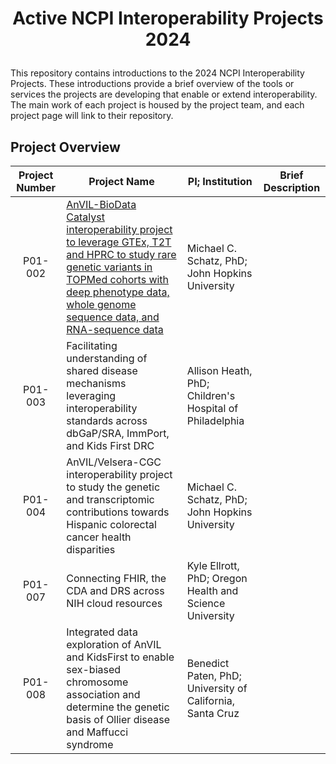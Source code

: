 # <p align="center">Active NCPI Interoperability Projects 2024</p>

This repository contains introductions to the 2024 NCPI Interoperability Projects. These introductions provide a brief overview of the tools or services the projects are developing that enable or extend interoperability. The main work of each project is housed by the project team, and each project page will link to their repository.

## Project Overview

| Project Number | Project Name | PI; Institution | Brief Description |
|----------------|--------------|-----------------|-------------------|
| <p align="center">P01-002</p> | [AnVIL-BioData Catalyst interoperability project to leverage GTEx, T2T and HPRC to study rare genetic variants in TOPMed cohorts with deep phenotype data, whole genome sequence data, and RNA-sequence data](https://github.com/NCPITest/Active-NCPI-Interoperability-Projects/blob/main/AnVIL-BioData%20Catalyst%20interoperability%20project%20to%20leverage%20GTEx%2C%20T2T%20and%20HPRC%20to%20study%20rare%20genetic%20variants%20in%20TOPMed%20cohorts%20with%20deep%20phenotype%20data%2C%20whole%20genome%20sequence%20data%2C%20and%20RNA-sequence%20data) | Michael C. Schatz, PhD; John Hopkins University | |
| <p align="center">P01-003</p> | Facilitating understanding of shared disease mechanisms leveraging interoperability standards across dbGaP/SRA, ImmPort, and Kids First DRC | Allison Heath, PhD; Children's Hospital of Philadelphia | |
| <p align="center">P01-004</p> | AnVIL/Velsera-CGC interoperability project to study the genetic and transcriptomic contributions towards Hispanic colorectal cancer health disparities | Michael C. Schatz, PhD; John Hopkins University | |
| <p align="center">P01-007</p> | Connecting FHIR, the CDA and DRS across NIH cloud resources | Kyle Ellrott, PhD; Oregon Health and Science University | |
| <p align="center">P01-008</p> | Integrated data exploration of AnVIL and KidsFirst to enable sex-biased chromosome association and determine the genetic basis of Ollier disease and Maffucci syndrome | Benedict Paten, PhD; University of California, Santa Cruz | |
